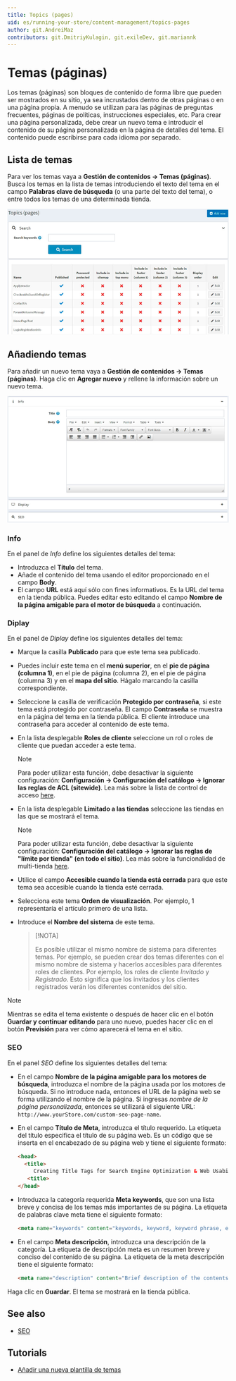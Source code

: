 ```yaml
---
title: Topics (pages)
uid: es/running-your-store/content-management/topics-pages
author: git.AndreiMaz
contributors: git.DmitriyKulagin, git.exileDev, git.mariannk
---
```


# Temas (páginas)

Los temas (páginas) son bloques de contenido de forma libre que pueden ser mostrados en su sitio, ya sea incrustados dentro de otras páginas o en una página propia. A menudo se utilizan para las páginas de preguntas frecuentes, páginas de políticas, instrucciones especiales, etc. Para crear una página personalizada, debe crear un nuevo tema e introducir el contenido de su página personalizada en la página de detalles del tema. El contenido puede escribirse para cada idioma por separado.

## Lista de temas

Para ver los temas vaya a **Gestión de contenidos → Temas (páginas)**.
Busca los temas en la lista de temas introduciendo el texto del tema en el campo **Palabras clave de búsqueda** (o una parte del texto del tema), o entre todos los temas de una determinada tienda.

![p1](_static/topics-pages/topic-list.jpg)

## Añadiendo temas

Para añadir un nuevo tema vaya a **Gestión de contenidos → Temas (páginas)**.
Haga clic en **Agregar nuevo** y rellene la información sobre un nuevo tema.

![p2](_static/topics-pages/new-topic.jpg)

### Info
En el panel de *Info* define los siguientes detalles del tema:
* Introduzca el **Título** del tema.
* Añade el contenido del tema usando el editor proporcionado en el campo **Body**.
* El campo **URL** está aquí sólo con fines informativos. Es la URL del tema en la tienda pública. Puedes editar esto editando el campo **Nombre de la página amigable para el motor de búsqueda** a continuación.

### Diplay
En el panel de *Diplay* define los siguientes detalles del tema:
* Marque la casilla **Publicado** para que este tema sea publicado.
* Puedes incluir este tema en el **menú superior**, en el **pie de página (columna 1)**, en el pie de página (columna 2), en el pie de página (columna 3) y en el **mapa del sitio**. Hágalo marcando la casilla correspondiente.
* Seleccione la casilla de verificación **Protegido por contraseña**, si este tema está protegido por contraseña. El campo **Contraseña** se muestra en la página del tema en la tienda pública. El cliente introduce una contraseña para acceder al contenido de este tema.
* En la lista desplegable **Roles de cliente** seleccione un rol o roles de cliente que puedan acceder a este tema.
  > [!NOTE]
  >
  > Para poder utilizar esta función, debe desactivar la siguiente configuración: **Configuración → Configuración del catálogo → Ignorar las reglas de ACL (sitewide)**. Lea más sobre la lista de control de acceso [here](xref:es/running-your-store/customer-management/access-control-list).

* En la lista desplegable **Limitado a las tiendas** seleccione las tiendas en las que se mostrará el tema.
  > [!NOTE]
  >
	> Para poder utilizar esta función, debe desactivar la siguiente configuración: **Configuración del catálogo → Ignorar las reglas de "límite por tienda" (en todo el sitio)**. Lea más sobre la funcionalidad de multi-tienda [here](xref:es/getting-started/advanced-configuration/multi-store).

*  Utilice el campo **Accesible cuando la tienda está cerrada** para que este tema sea accesible cuando la tienda esté cerrada.
* Selecciona este tema **Orden de visualización**. Por ejemplo, 1 representaría el artículo primero de una lista.
* Introduce el **Nombre del sistema** de este tema. 
  > [!NOTA]
  >
  > Es posible utilizar el mismo nombre de sistema para diferentes temas. Por ejemplo, se pueden crear dos temas diferentes con el mismo nombre de sistema y hacerlos accesibles para diferentes roles de clientes. Por ejemplo, los roles de cliente *Invitado* y *Registrado*. Esto significa que los invitados y los clientes registrados verán los diferentes contenidos del sitio. 

> [!NOTE]
>
> Mientras se edita el tema existente o después de hacer clic en el botón **Guardar y continuar editando** para uno nuevo, puedes hacer clic en el botón **Previsión** para ver cómo aparecerá el tema en el sitio.

### SEO
En el panel *SEO* define los siguientes detalles del tema:
* En el campo **Nombre de la página amigable para los motores de búsqueda**, introduzca el nombre de la página usada por los motores de búsqueda. Si no introduce nada, entonces el URL de la página web se forma utilizando el nombre de la página. Si ingresas *nombre de la página personalizada*, entonces se utilizará el siguiente URL: `http://www.yourStore.com/custom-seo-page-name`.
* En el campo **Título de Meta**, introduzca el título requerido. La etiqueta del título especifica el título de su página web. Es un código que se inserta en el encabezado de su página web y tiene el siguiente formato:

   ```html
   <head>
     <title>
        Creating Title Tags for Search Engine Optimization & Web Usability
      <title>
   </head>
   ```
* Introduzca la categoría requerida **Meta keywords**, que son una lista breve y concisa de los temas más importantes de su página. La etiqueta de palabras clave meta tiene el siguiente formato:

   ```html
   <meta name="keywords" content="keywords, keyword, keyword phrase, etc.">
   ```

* En el campo **Meta descripción**, introduzca una descripción de la categoría. La etiqueta de descripción meta es un resumen breve y conciso del contenido de su página. La etiqueta de la meta descripción tiene el siguiente formato:

   ```html
   <meta name="description" content="Brief description of the contents of your page.">
   ```

Haga clic en **Guardar**. El tema se mostrará en la tienda pública.

## See also

- [SEO](xref:es/running-your-store/search-engine-optimization)

## Tutorials

- [Añadir una nueva plantilla de temas](https://www.youtube.com/watch?v=M-g4Ux2GCaY)

